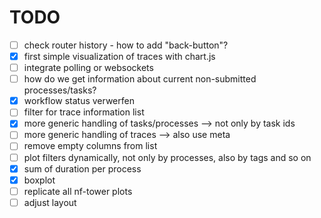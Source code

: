 # TODO

 - [ ] check router history - how to add "back-button"?
 - [x] first simple visualization of traces with chart.js
 - [ ] integrate polling or websockets
 - [ ] how do we get information about current non-submitted processes/tasks?
 - [x] workflow status verwerfen
 - [ ] filter for trace information list
 - [x] more generic handling of tasks/processes --> not only by task ids
 - [ ] more generic handling of traces --> also use meta
 - [ ] remove empty columns from list
 - [ ] plot filters dynamically, not only by processes, also by tags and so on
 - [x] sum of duration per process
 - [x] boxplot
 - [ ] replicate all nf-tower plots
 - [ ] adjust layout
